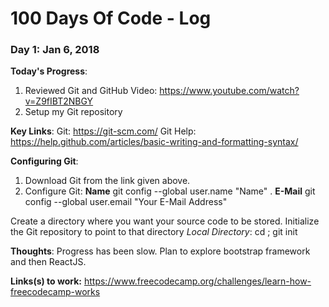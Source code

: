# 100 Days Of Code - Log

### Day 1: Jan 6, 2018

**Today's Progress**: 
1. Reviewed Git and GitHub Video: https://www.youtube.com/watch?v=Z9fIBT2NBGY
2. Setup my Git repository

**Key Links**:
  Git: https://git-scm.com/
  Git Help: https://help.github.com/articles/basic-writing-and-formatting-syntax/

**Configuring Git**:
1. Download Git from the link given above.
2. Configure Git: **Name** git config --global user.name "Name" . **E-Mail** git config --global user.email "Your E-Mail Address"
    
Create a directory where you want your source code to be stored. Initialize the Git repository to point to that directory
*Local Directory*: cd <directory>; git init
  
**Thoughts**: Progress has been slow. Plan to explore bootstrap framework and then ReactJS.

**Links(s) to work:** https://www.freecodecamp.org/challenges/learn-how-freecodecamp-works
